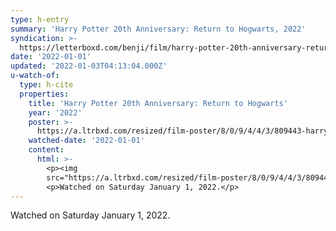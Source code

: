 ```yaml
---
type: h-entry
summary: 'Harry Potter 20th Anniversary: Return to Hogwarts, 2022'
syndication: >-
  https://letterboxd.com/benji/film/harry-potter-20th-anniversary-return-to-hogwarts/
date: '2022-01-01'
updated: '2022-01-03T04:13:04.000Z'
u-watch-of:
  type: h-cite
  properties:
    title: 'Harry Potter 20th Anniversary: Return to Hogwarts'
    year: '2022'
    poster: >-
      https://a.ltrbxd.com/resized/film-poster/8/0/9/4/4/3/809443-harry-potter-20th-anniversary-return-to-hogwarts-0-500-0-750-crop.jpg?k=76af08730f
    watched-date: '2022-01-01'
    content:
      html: >-
        <p><img
        src="https://a.ltrbxd.com/resized/film-poster/8/0/9/4/4/3/809443-harry-potter-20th-anniversary-return-to-hogwarts-0-500-0-750-crop.jpg?k=76af08730f"/></p>
        <p>Watched on Saturday January 1, 2022.</p>
---
```

Watched on Saturday January 1, 2022.

